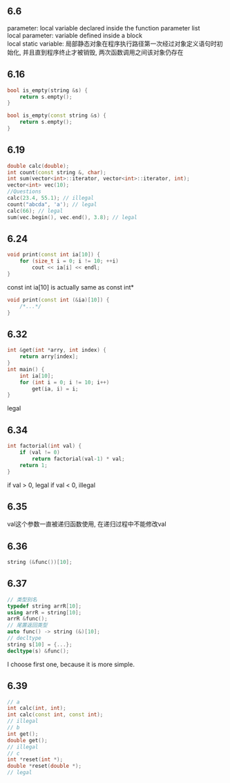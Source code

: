 ## 6.6
parameter: local variable declared inside the function parameter list  
local parameter: variable defined inside a block  
local static variable: 局部静态对象在程序执行路径第一次经过对象定义语句时初始化, 并且直到程序终止才被销毁, 两次函数调用之间该对象仍存在  
## 6.16
```c++
bool is_empty(string &s) {
    return s.empty();
}
```
```c++
bool is_empty(const string &s) {
    return s.empty();
}
```
## 6.19
```c++
double calc(double);
int count(const string &, char);
int sum(vector<int>::iterator, vector<int>::iterator, int);
vector<int> vec(10);
//Questions
calc(23.4, 55.1); // illegal
count("abcda", 'a'); // legal
calc(66); // legal
sum(vec.begin(), vec.end(), 3.8); // legal
```
## 6.24
```c++
void print(const int ia[10]) {
    for (size_t i = 0; i != 10; ++i)
        cout << ia[i] << endl;
}
```
const int ia[10] is actually same as const int*  
```c++
void print(const int (&ia)[10]) {
    /*...*/
}
```
## 6.32
```c++
int &get(int *arry, int index) {
    return arry[index];
}
int main() {
    int ia[10];
    for (int i = 0; i != 10; i++)
        get(ia, i) = i;
}
```
legal
## 6.34
```c++
int factorial(int val) {
    if (val != 0)
        return factorial(val-1) * val;
    return 1;
}
```
if val > 0, legal
if val < 0, illegal
## 6.35
val这个参数一直被递归函数使用, 在递归过程中不能修改val
## 6.36
```c++
string (&func())[10];
```
## 6.37
```c++
// 类型别名
typedef string arrR[10];
using arrR = string[10];
arrR &func();
// 尾置返回类型
auto func() -> string (&)[10];
// decltype
string s[10] = {...};
decltype(s) &func();
```
I choose first one, because it is more simple.
## 6.39
```c++
// a
int calc(int, int);
int calc(const int, const int);
// illegal
// b
int get();
double get();
// illegal
// c
int *reset(int *);
double *reset(double *);
// legal
```
